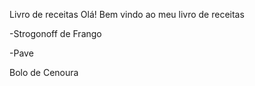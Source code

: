 Livro de receitas 
Olá! Bem vindo ao meu livro de receitas

-Strogonoff de Frango

-Pave

Bolo de Cenoura
